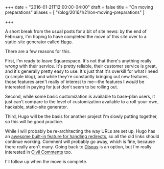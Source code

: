 +++
date = "2016-01-21T12:00:00-04:00"
draft = false
title = "On moving preparations"
aliases = [ "/blog/2016/1/21/on-moving-preparations" ]

+++

A short break from the usual posts for a bit of site news: by the end of February, I'm hoping to have completed the move of this site over to a static-site generator called [Hugo](http://gohugo.io).

There are a few reasons for this.

First, I'm ready to leave Squarespace. It's not that there's anything really *wrong* with their service. It's pretty reliable, their customer service is great, and it's generally pretty easy to use. It's just that it's overkill for what I need (a simple blog), and while they're constantly bringing out new features, those features aren't really of interest to me&mdash;the features I *would* be interested in paying for just don't seem to be rolling out.

Second, while some basic customization is available to base-plan users, it just can't compare to the level of customization available to a roll-your-own, hackable, static-site generator.

Third, Hugo will be the basis for another project I'm slowly putting together, so this will be good practice.

While I will probably be re-architecting the way URLs are set up, Hugo has an [awesome built-in feature for handling redirects](http://gohugo.io/extras/aliases/), so all the old links should continue working. Comment will probably go away, which is fine, because there really aren't many. Going back to [Disqus](https://disqus.com/) is an option, but I'm really interested in [Civil Comments](https://www.civilcomments.com) too.

I'll follow up when the move is complete.